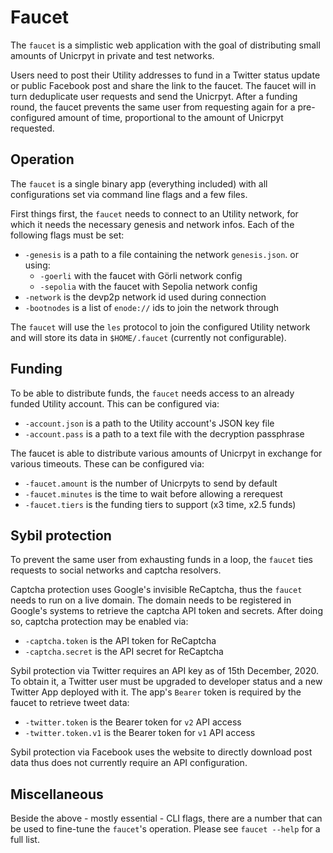 # Faucet

The `faucet` is a simplistic web application with the goal of distributing small amounts of Unicrpyt in private and test networks.

Users need to post their Utility addresses to fund in a Twitter status update or public Facebook post and share the link to the faucet. The faucet will in turn deduplicate user requests and send the Unicrpyt. After a funding round, the faucet prevents the same user from requesting again for a pre-configured amount of time, proportional to the amount of Unicrpyt requested.

## Operation

The `faucet` is a single binary app (everything included) with all configurations set via command line flags and a few files.

First things first, the `faucet` needs to connect to an Utility network, for which it needs the necessary genesis and network infos. Each of the following flags must be set:

- `-genesis` is a path to a file containing the network `genesis.json`. or using:
  - `-goerli` with the faucet with Görli network config
  - `-sepolia` with the faucet with Sepolia network config
- `-network` is the devp2p network id used during connection
- `-bootnodes` is a list of `enode://` ids to join the network through

The `faucet` will use the `les` protocol to join the configured Utility network and will store its data in `$HOME/.faucet` (currently not configurable).

## Funding

To be able to distribute funds, the `faucet` needs access to an already funded Utility account. This can be configured via:

- `-account.json` is a path to the Utility account's JSON key file
- `-account.pass` is a path to a text file with the decryption passphrase

The faucet is able to distribute various amounts of Unicrpyt in exchange for various timeouts. These can be configured via:

- `-faucet.amount` is the number of Unicrpyts to send by default
- `-faucet.minutes` is the time to wait before allowing a rerequest
- `-faucet.tiers` is the funding tiers to support  (x3 time, x2.5 funds)

## Sybil protection

To prevent the same user from exhausting funds in a loop, the `faucet` ties requests to social networks and captcha resolvers.

Captcha protection uses Google's invisible ReCaptcha, thus the `faucet` needs to run on a live domain. The domain needs to be registered in Google's systems to retrieve the captcha API token and secrets. After doing so, captcha protection may be enabled via:

- `-captcha.token` is the API token for ReCaptcha
- `-captcha.secret` is the API secret for ReCaptcha

Sybil protection via Twitter requires an API key as of 15th December, 2020. To obtain it, a Twitter user must be upgraded to developer status and a new Twitter App deployed with it. The app's `Bearer` token is required by the faucet to retrieve tweet data:

- `-twitter.token` is the Bearer token for `v2` API access
- `-twitter.token.v1` is the Bearer token for `v1` API access

Sybil protection via Facebook uses the website to directly download post data thus does not currently require an API configuration. 

## Miscellaneous

Beside the above - mostly essential - CLI flags, there are a number that can be used to fine-tune the `faucet`'s operation. Please see `faucet --help` for a full list.
